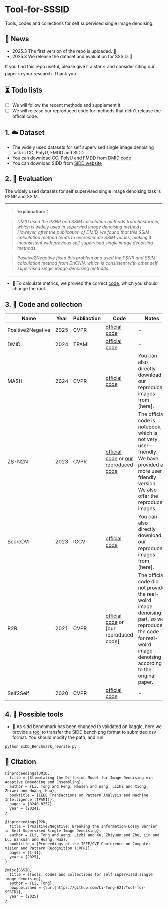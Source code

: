 # Tool-for-SSSID
Tools, codes and collections for self supervised single image denoising.

## 🚀 News

- 2025.3 The first version of the repo is uploaded. 🤩
- 2025.3 We release the dataset and evaluation for SSSID. 💝

If you find this repo useful, please give it a star ⭐ and consider citing our paper in your research. Thank you.

## ⏳ Todo lists
- [ ] We will follow the recent methods and supplement it. 
- [ ] We will release our reproduced code for methods that didn't release the offical code.

## 1. ☁️ Dataset

-  The widely used datasets for self supervised single image denoising task is CC, PolyU, FMDD and SIDD.
-  You can download CC, PolyU and FMDD from [DMID code](https://github.com/Li-Tong-621/DMID/releases/tag/v1.0)
-  You can download SIDD from [SIDD website](https://abdokamel.github.io/sidd/) 




## 2. 🌊 Evaluation

The widely used datasets for self supervised single image denoising task is PSNR and SSIM.


<hr />

>**Explaination:**：

>*DMID used the PSNR and SSIM calculation methods from Restormer, which is widely used in supervied image denoising methods. However,  after the publication of DMID, we found that this SSIM calculation method tends to overestimate SSIM values, making it inconsistent with previous self supervised single image denoising methods.*

>*Positive2Negative fixed this problem and used the PSNR and SSIM calculation method from DnCNN, which is consistent with other self supervised single image denoising methods.*
<hr />

-  🔨 To calculate metrics, we provied the correct [code](https://github.com/Li-Tong-621/Tool-for-SSSID/cal_metrics.py), which you should change the root.



## 3. 🎉 Code and collection

| Name | Year | Publiaction | Code | Notes |
|-|-|-|-|-|
|Positive2Negative| 2025|CVPR |[official code](https://github.com/Li-Tong-621/P2N/)|-|
|DMID| 2024|TPAMI |[official code](https://github.com/Li-Tong-621/DMID/)|-|
|MASH|2024| CVPR|[official code](https://github.com/hamadichihaoui/mash)| You can also directly download our reproduced images from [here].|
|ZS-N2N| 2023 |CVPR |[official code](https://colab.research.google.com/drive/1i82nyizTdszyHkaHBuKPbWnTzao8HF9b) or [our reproduced code](https://github.com/Li-Tong-621/ZS-N2N)| The official code is notebook, which is not very user-friendly. We have provided a more user-friendly version. We also offer the reproduced images.|
|ScoreDVI| 2023| ICCV |[official code](https://github.com/alwaysuu/ScoreDVI/)| You can also directly download our reproduced images from [here].|
|R2R| 2021| CVPR |[official code](https://github.com/PangTongyao/Recorrupted-to-Recorrupted-Unsupervised-Deep-Learning-for-Image-Denoising/) or [our reproduced code]| The official code did not provide the real-wolrd image denoising part, so we reproduced the code for real-wolrd image denoising according to the original paper.|
|Self2Self| 2020 |CVPR |[official code](https://github.com/scut-mingqinchen/self2self/)|-|


## 4. 🔨 Possible tools

-  🔨 As sidd benchmark has been changed to validated on kaggle, here we provide a [tool](https://github.com/Li-Tong-621/Tool-for-SSSID/edit/main/SIDD_Benchmark_rewrite.py) to transfer the SIDD bench png format to submitted csv format. You should modify the path, and run:
```
python SIDD_Benchmark_rewrite.py
```
  

## 🌹 Citation


```
@inproceedings{DMID,
  title = {Stimulating the Diffusion Model for Image Denoising via Adaptive Embedding and Ensembling},
  author = {Li, Tong and Feng, Hansen and Wang, Lizhi and Xiong, Zhiwei and Huang, Hua},
  booktitle = {IEEE Transactions on Pattern Analysis and Machine Intelligence (TPAMI)},
  pages = {8240-8257},
  year = {2024},
}
```


```
@inproceedings{P2N,
  title = {Positive2Negative: Breaking the Information-Lossy Barrier in Self-Supervised Single Image Denoising},
  author = {Li, Tong and Wang, Lizhi and Xu, Zhiyuan and Zhu, Lin and Lu, Wanxuan and Huang, Hua},
  booktitle = {Proceedings of the IEEE/CVF Conference on Computer Vision and Pattern Recognition (CVPR)},
  pages = {1-11},
  year = {2025},
}
```

```
@misc{SSSID,
  title = {Tools, codes and collections for self supervised single image denoising},
  author = {Li, Tong},
  howpublished = {\url{https://github.com/Li-Tong-621/Tool-for-SSSID}},
  year = {2025}
}
```
